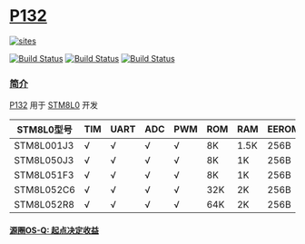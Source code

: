 ﻿# [P132](https://github.com/OS-Q/P132)

[![sites](http://182.61.61.133/link/resources/OSQ.png)](http://www.OS-Q.com)

[![Build Status](https://github.com/OS-Q/P132/workflows/CI/badge.svg)](https://github.com/OS-Q/P132/actions/workflows/CI.yml)
[![Build Status](https://circleci.com/gh/OS-Q/P132.svg?style=svg)](https://circleci.com/gh/OS-Q/P132)
[![Build Status](https://cloud.drone.io/api/badges/OS-Q/P132/status.svg)](https://cloud.drone.io/OS-Q/P132)

### [简介](https://github.com/OS-Q/P132/wiki)

[P132](https://github.com/OS-Q/P132) 用于 [STM8L0](https://www.st.com/zh/microcontrollers-microprocessors/stm8l-value-line.html) 开发


| STM8L0型号 | TIM | UART | ADC | PWM | ROM  |  RAM | EEROM | RTC | DAC | CMP | OPA |
| ---------- | --- | ---- | --- | --- | ---- | ---- | ----- | --- | --- | --- | --- |
| STM8L001J3 | √   | √    | √   | √   |   8K | 1.5K |  256B | X  | X   | X   | X  |
| STM8L050J3 | √   | √    | √   | √   |   8K |   1K |  256B | √  | X   | X   | X  |
| STM8L051F3 | √   | √    | √   | √   |   8K |   1K |  256B | √  | X   | X   | X  |
| STM8L052C6 | √   | √    | √   | √   |  32K |   2K |  256B | √  | X   | X   | X  |
| STM8L052R8 | √   | √    | √   | √   |  64K |   2K |  256B | √  | X   | X   | X  |


#### [源圈OS-Q: 起点决定收益](http://www.OS-Q.com)
